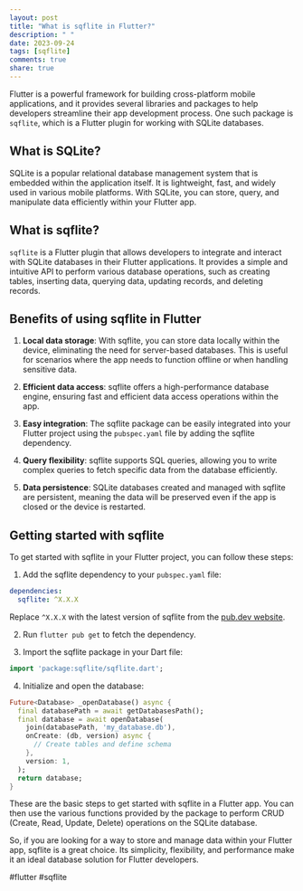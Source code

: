 ```yaml
---
layout: post
title: "What is sqflite in Flutter?"
description: " "
date: 2023-09-24
tags: [sqflite]
comments: true
share: true
---
```


Flutter is a powerful framework for building cross-platform mobile applications, and it provides several libraries and packages to help developers streamline their app development process. One such package is `sqflite`, which is a Flutter plugin for working with SQLite databases.

## What is SQLite?

SQLite is a popular relational database management system that is embedded within the application itself. It is lightweight, fast, and widely used in various mobile platforms. With SQLite, you can store, query, and manipulate data efficiently within your Flutter app.

## What is sqflite?

`sqflite` is a Flutter plugin that allows developers to integrate and interact with SQLite databases in their Flutter applications. It provides a simple and intuitive API to perform various database operations, such as creating tables, inserting data, querying data, updating records, and deleting records.

## Benefits of using sqflite in Flutter

1. **Local data storage**: With sqflite, you can store data locally within the device, eliminating the need for server-based databases. This is useful for scenarios where the app needs to function offline or when handling sensitive data.

2. **Efficient data access**: sqflite offers a high-performance database engine, ensuring fast and efficient data access operations within the app.

3. **Easy integration**: The sqflite package can be easily integrated into your Flutter project using the `pubspec.yaml` file by adding the sqflite dependency.

4. **Query flexibility**: sqflite supports SQL queries, allowing you to write complex queries to fetch specific data from the database efficiently.

5. **Data persistence**: SQLite databases created and managed with sqflite are persistent, meaning the data will be preserved even if the app is closed or the device is restarted.

## Getting started with sqflite

To get started with sqflite in your Flutter project, you can follow these steps:

1. Add the sqflite dependency to your `pubspec.yaml` file:

```yaml
dependencies:
  sqflite: ^X.X.X
```
Replace `^X.X.X` with the latest version of sqflite from the [pub.dev website](https://pub.dev/packages/sqflite).

2. Run `flutter pub get` to fetch the dependency.

3. Import the sqflite package in your Dart file:

```dart
import 'package:sqflite/sqflite.dart';
```

4. Initialize and open the database:

```dart
Future<Database> _openDatabase() async {
  final databasePath = await getDatabasesPath();
  final database = await openDatabase(
    join(databasePath, 'my_database.db'),
    onCreate: (db, version) async {
      // Create tables and define schema
    }, 
    version: 1,
  );
  return database;
}
```

These are the basic steps to get started with sqflite in a Flutter app. You can then use the various functions provided by the package to perform CRUD (Create, Read, Update, Delete) operations on the SQLite database.

So, if you are looking for a way to store and manage data within your Flutter app, sqflite is a great choice. Its simplicity, flexibility, and performance make it an ideal database solution for Flutter developers.

#flutter #sqflite